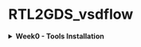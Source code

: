 # RTL2GDS_vsdflow
<details>
<summary><strong>Week0 - Tools Installation</strong></summary>

---
    
### 1. Yosys Installation
```
$ git clone https://github.com/YosysHQ/yosys.git
$ cd yosys 
$ sudo apt install make (If make is not installed please install it) 
$ sudo apt-get install build-essential clang bison flex \
    libreadline-dev gawk tcl-dev libffi-dev git \
    graphviz xdot pkg-config python3 libboost-system-dev \
    libboost-python-dev libboost-filesystem-dev zlib1g-dev
$ make 
$ sudo make install
```
<img width="1920" height="1080" alt="Screenshot from 2025-09-20 13-46-18" src="https://github.com/user-attachments/assets/7011b588-b732-4acb-8e85-19fcfec18e85" />

---
***

### 2. Iverilog

```
$ sudo apt-get install iverilog
```
<img width="1920" height="1080" alt="Screenshot from 2025-09-20 14-08-04" src="https://github.com/user-attachments/assets/c8f656ad-aefc-405a-989c-8e554f7795ff" />

***
---

### 3. GTKWave
```
$ sudo apt update
$ sudo apt install gtkwave
```
<img width="1920" height="1080" alt="Screenshot from 2025-09-20 14-14-41" src="https://github.com/user-attachments/assets/4b9eab4c-2880-442a-b614-ce829813c7ef" />

---
***

### 4. Ngspice 

```
$ sudo apt update
$ sudo apt install ngspice
```
<img width="1920" height="1080" alt="Screenshot from 2025-09-20 17-23-36" src="https://github.com/user-attachments/assets/199fee54-344e-4421-a951-2269e95398f0" />

---
***

### 5. Magic vlsi
```
# Install required dependencies
sudo apt-get install m4
sudo apt-get install tcsh
sudo apt-get install csh
sudo apt-get install libx11-dev
sudo apt-get install tcl-dev tk-dev
sudo apt-get install libcairo2-dev
sudo apt-get install mesa-common-dev libglu1-mesa-dev
sudo apt-get install libncurses-dev

# Clone Magic repository
git clone https://github.com/RTimothyEdwards/magic
cd magic

# Configure build
./configure

# Build Magic
make

# Install system-wide
sudo make install
```
<img width="1920" height="1080" alt="Screenshot from 2025-09-20 17-29-23" src="https://github.com/user-attachments/assets/d9cf5be0-dc8e-4a48-9df4-fbe4efc29a87" />

******

</details>
